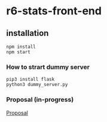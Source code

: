 # r6-stats-front-end


## installation
```
npm install
npm start
```

### How to strart dummy server
```
pip3 install flask 
python3 dummy_server.py
```

### Proposal (in-progress)
[Proposal](https://www.notion.so/R6-Stats-fb0b362be1334d53a49469a3fecbcabc)

